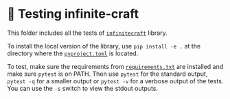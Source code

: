 # 🔨 Testing infinite-craft

This folder includes all the tests of [`infinitecraft`](../infinitecraft/) library.

To install the local version of the library, use `pip install -e .` at the directory where the [`pyproject.toml`](../pyproject.toml) is located.

To test, make sure the requirements from [`requirements.txt`](../requirements.txt) are installed and make sure `pytest` is on PATH. Then use `pytest` for the standard output, `pytest -q` for a smaller output or `pytest -v` for a verbose output of the tests. You can use the `-s` switch to view the stdout outputs.
